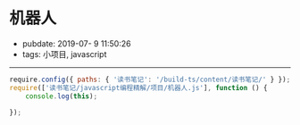 # 机器人

- pubdate: 2019-07- 9 11:50:26
- tags: 小项目, javascript

---------

````javascript
require.config({ paths: { '读书笔记': '/build-ts/content/读书笔记/' } });
require(['读书笔记/javascript编程精解/项目/机器人.js'], function () {
    console.log(this);

});
````
